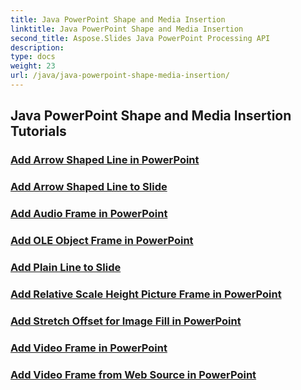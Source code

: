```yaml
---
title: Java PowerPoint Shape and Media Insertion
linktitle: Java PowerPoint Shape and Media Insertion
second_title: Aspose.Slides Java PowerPoint Processing API
description: 
type: docs
weight: 23
url: /java/java-powerpoint-shape-media-insertion/
---
```


## Java PowerPoint Shape and Media Insertion Tutorials
### [Add Arrow Shaped Line in PowerPoint](./add-arrow-shaped-line-powerpoint/)
### [Add Arrow Shaped Line to Slide](./add-arrow-shaped-line-slide/)
### [Add Audio Frame in PowerPoint](./add-audio-frame-powerpoint/)
### [Add OLE Object Frame in PowerPoint](./add-ole-object-frame-powerpoint/)
### [Add Plain Line to Slide](./add-plain-line-slide/)
### [Add Relative Scale Height Picture Frame in PowerPoint](./add-relative-scale-height-picture-frame-powerpoint/)
### [Add Stretch Offset for Image Fill in PowerPoint](./add-stretch-offset-image-fill-powerpoint/)
### [Add Video Frame in PowerPoint](./add-video-frame-powerpoint/)
### [Add Video Frame from Web Source in PowerPoint](./add-video-frame-web-source-powerpoint/)